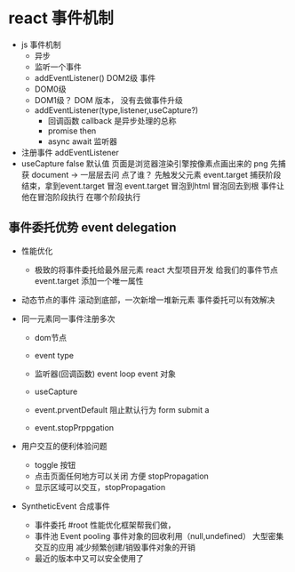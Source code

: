 # react 事件机制
 - js 事件机制
   - 异步
   - 监听一个事件 
    - addEventListener() 
       DOM2级 事件
    - DOM0级 
       <a onclick = "doSomething()"></a>
    - DOM1级？ DOM 版本， 没有去做事件升级
   - addEventListener(type,listener,useCapture?)
     - 回调函数 callback 是异步处理的总称  
     - promise then 
     - async await
     监听器
- 注册事件 addEventListener 
- useCapture false 默认值
    页面是浏览器渲染引擎按像素点画出来的 png
    先捕获 document -> 一层层去问
       点了谁？
       先触发父元素
    event.target
       捕获阶段结束，拿到event.target
    冒泡 
       event.target 冒泡到html  冒泡回去到根 
       事件让他在冒泡阶段执行 
       在哪个阶段执行

## 事件委托优势 event delegation
- 性能优化
   - 极致的将事件委托给最外层元素
   react 大型项目开发
   给我们的事件节点 event.target 添加一个唯一属性 
- 动态节点的事件
   滚动到底部，一次新增一堆新元素
   事件委托可以有效解决
- 同一元素同一事件注册多次
   - dom节点
   - event type 
   - 监听器(回调函数) event loop 
      event 对象
   - useCapture 

   - event.prventDefault 阻止默认行为
      form submit 
      a
   - event.stopPrppgation

- 用户交互的便利体验问题
   - toggle 按钮
   - 点击页面任何地方可以关闭 方便 stopPropagation
   - 显示区域可以交互，stopPropagation

- SyntheticEvent 合成事件
   - 事件委托 #root 
      性能优化框架帮我们做，
   - 事件池 Event pooling
      事件对象的回收利用（null,undefined）
      大型密集交互的应用
      减少频繁创建/销毁事件对象的开销
   - 最近的版本中又可以安全使用了

      
